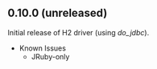## 0.10.0 (unreleased)

Initial release of H2 driver (using *do_jdbc*).

* Known Issues
  * JRuby-only
